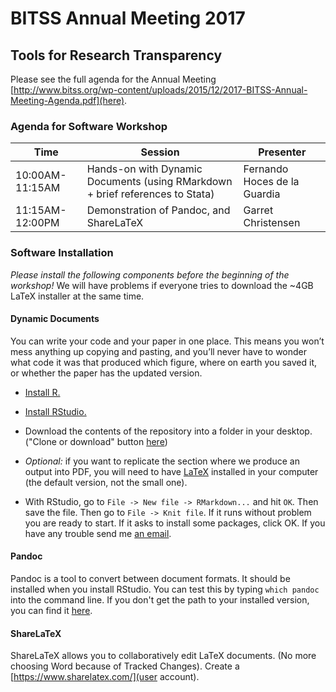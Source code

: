 # BITSS Annual Meeting 2017  

## Tools for Research Transparency
Please see the full agenda for the Annual Meeting [http://www.bitss.org/wp-content/uploads/2015/12/2017-BITSS-Annual-Meeting-Agenda.pdf](here).

### Agenda for Software Workshop
Time | Session | Presenter |
------------ | ------------- | ------------|
10:00AM-11:15AM | Hands-on with Dynamic Documents (using RMarkdown + brief references to Stata) | Fernando Hoces de la Guardia
11:15AM-12:00PM | Demonstration of Pandoc, and ShareLaTeX | Garret Christensen


### Software Installation
*Please install the following components before the beginning of the workshop!* We will have problems if everyone tries to download the ~4GB LaTeX installer at the same time.

#### Dynamic Documents
You can write your code and your paper in one place. This means you won’t mess anything up
copying and pasting, and you’ll never have to wonder what code it was that produced which
figure, where on earth you saved it, or whether the paper has the updated version.

 * [Install R.](https://cloud.r-project.org)
 * [Install RStudio.](https://www.rstudio.com/products/rstudio/download/#download)
 * Download the contents of the repository into a folder in your desktop. ("Clone or download" button [here](https://github.com/BITSS/Annual2017))
 * *Optional:* if you want to replicate the section where we produce an output into PDF, you will need to have [LaTeX](https://www.latex-project.org/get/) installed in your computer (the default version, not the small one).

 * With RStudio, go to `File -> New file -> RMarkdown...` and hit `OK`. Then save the file. Then go to `File -> Knit file`. If it runs without problem you are ready to start. If it asks to install some packages, click OK. If you have any trouble send me [an email](fhoces@berkeley.edu).

#### Pandoc
 Pandoc is a tool to convert between document formats. It should be installed when you install RStudio.
 You can test this by typing `which pandoc` into the command line. If you don't get the path to your installed version, you can find it [here](https://pandoc.org/installing.html).

#### ShareLaTeX
ShareLaTeX allows you to collaboratively edit LaTeX documents. (No more choosing Word because of Tracked Changes). Create a [https://www.sharelatex.com/](user account).

